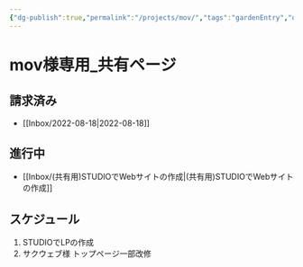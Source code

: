 ```yaml
---
{"dg-publish":true,"permalink":"/projects/mov/","tags":"gardenEntry","dgHomeLink":true,"dgPassFrontmatter":false}
---
```



# mov様専用_共有ページ

## 請求済み
- [[Inbox/2022-08-18|2022-08-18]]

## 進行中
- [[Inbox/(共有用)STUDIOでWebサイトの作成|(共有用)STUDIOでWebサイトの作成]]

## スケジュール
1. STUDIOでLPの作成
2. サクウェブ様 トップページ一部改修
